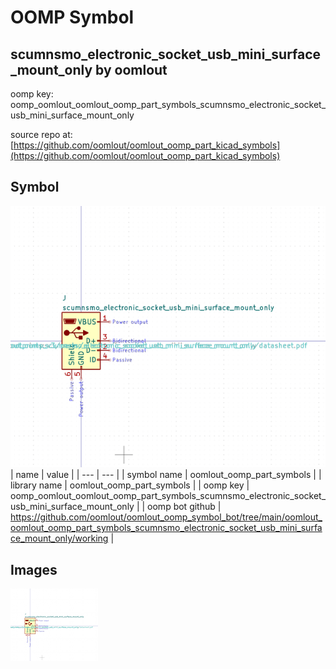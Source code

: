 # OOMP Symbol  
## scumnsmo_electronic_socket_usb_mini_surface_mount_only  by oomlout  
  
oomp key: oomp_oomlout_oomlout_oomp_part_symbols_scumnsmo_electronic_socket_usb_mini_surface_mount_only  
  
source repo at: [https://github.com/oomlout/oomlout_oomp_part_kicad_symbols](https://github.com/oomlout/oomlout_oomp_part_kicad_symbols)  
## Symbol  
  
[![working.png](working_600.png)](working.png)  
| name | value | 
| --- | --- | 
| symbol name | oomlout_oomp_part_symbols | 
| library name | oomlout_oomp_part_symbols | 
| oomp key | oomp_oomlout_oomlout_oomp_part_symbols_scumnsmo_electronic_socket_usb_mini_surface_mount_only | 
| oomp bot github | https://github.com/oomlout/oomlout_oomp_symbol_bot/tree/main/oomlout_oomlout_oomp_part_symbols_scumnsmo_electronic_socket_usb_mini_surface_mount_only/working | 
## Images  
  
[![working.png](working_140.png)](working.png)  
